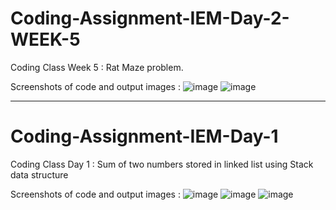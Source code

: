 # Coding-Assignment-IEM-Day-2-WEEK-5
Coding Class Week 5 : Rat Maze problem.

Screenshots of code and output images : 
![image](https://user-images.githubusercontent.com/49288068/78329454-643a1780-759f-11ea-938b-f0a682294393.png)
![image](https://user-images.githubusercontent.com/49288068/78329493-7ae06e80-759f-11ea-8c4d-3cd728e1db90.png)

___________________________________________________________________________________________________________________________________________

# Coding-Assignment-IEM-Day-1
Coding Class Day 1 : Sum of two numbers stored in linked list using Stack data structure

Screenshots of code and output images : 
![image](https://user-images.githubusercontent.com/49288068/77730070-0ef18980-7026-11ea-9b65-ba2ed85a66ec.png)
![image](https://user-images.githubusercontent.com/49288068/77730135-334d6600-7026-11ea-9a03-6c49f5083d63.png)
![image](https://user-images.githubusercontent.com/49288068/77730168-43fddc00-7026-11ea-9a3e-e38a98ef0203.png)
